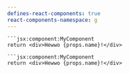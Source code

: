 ```yaml
---
defines-react-components: true
react-components-namespace: g
---
```


```
```jsx:component:MyComponent
return <div>Hewwo {props.name}!</div>
```

```
```jsx:component:MyComponent
return <div>Hewwo {props.name}!</div>
```



